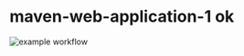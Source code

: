 # maven-web-application-1 ok
![example workflow](https://github.com/njingu90/maven-web-application-1/actions/workflows/maven.yml/badge.svg)
